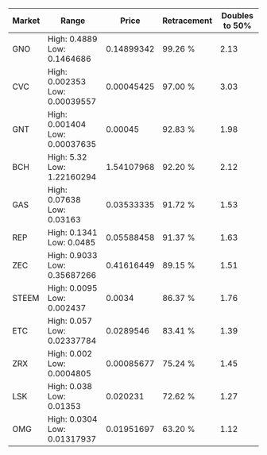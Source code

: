 | Market | Range | Price| Retracement | Doubles to 50% |
| --- | --- | --- | --- | --- |
| GNO | High: 0.4889<br />Low: 0.1464686 | 0.14899342 | 99.26 % | 2.13 |
| CVC | High: 0.002353<br />Low: 0.00039557 | 0.00045425 | 97.00 % | 3.03 |
| GNT | High: 0.001404<br />Low: 0.00037635 | 0.00045 | 92.83 % | 1.98 |
| BCH | High: 5.32<br />Low: 1.22160294 | 1.54107968 | 92.20 % | 2.12 |
| GAS | High: 0.07638<br />Low: 0.03163 | 0.03533335 | 91.72 % | 1.53 |
| REP | High: 0.1341<br />Low: 0.0485 | 0.05588458 | 91.37 % | 1.63 |
| ZEC | High: 0.9033<br />Low: 0.35687266 | 0.41616449 | 89.15 % | 1.51 |
| STEEM | High: 0.0095<br />Low: 0.002437 | 0.0034 | 86.37 % | 1.76 |
| ETC | High: 0.057<br />Low: 0.02337784 | 0.0289546 | 83.41 % | 1.39 |
| ZRX | High: 0.002<br />Low: 0.0004805 | 0.00085677 | 75.24 % | 1.45 |
| LSK | High: 0.038<br />Low: 0.01353 | 0.020231 | 72.62 % | 1.27 |
| OMG | High: 0.0304<br />Low: 0.01317937 | 0.01951697 | 63.20 % | 1.12 |
